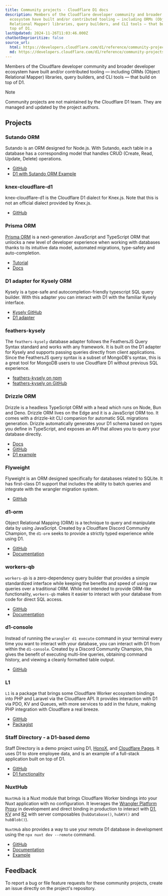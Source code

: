```yaml
---
title: Community projects · Cloudflare D1 docs
description: Members of the Cloudflare developer community and broader developer
  ecosystem have built and/or contributed tooling — including ORMs (Object
  Relational Mapper) libraries, query builders, and CLI tools — that build on
  top of D1.
lastUpdated: 2024-11-26T11:03:46.000Z
chatbotDeprioritize: false
source_url:
  html: https://developers.cloudflare.com/d1/reference/community-projects/
  md: https://developers.cloudflare.com/d1/reference/community-projects/index.md
---
```


Members of the Cloudflare developer community and broader developer ecosystem have built and/or contributed tooling — including ORMs (Object Relational Mapper) libraries, query builders, and CLI tools — that build on top of D1.

Note

Community projects are not maintained by the Cloudflare D1 team. They are managed and updated by the project authors.

## Projects

### Sutando ORM

Sutando is an ORM designed for Node.js. With Sutando, each table in a database has a corresponding model that handles CRUD (Create, Read, Update, Delete) operations.

* [GitHub](https://github.com/sutandojs/sutando)
* [D1 with Sutando ORM Example](https://github.com/sutandojs/sutando-examples/tree/main/typescript/rest-hono-cf-d1)

### knex-cloudflare-d1

knex-cloudflare-d1 is the Cloudflare D1 dialect for Knex.js. Note that this is not an official dialect provided by Knex.js.

* [GitHub](https://github.com/kiddyuchina/knex-cloudflare-d1)

### Prisma ORM

[Prisma ORM](https://www.prisma.io/orm) is a next-generation JavaScript and TypeScript ORM that unlocks a new level of developer experience when working with databases thanks to its intuitive data model, automated migrations, type-safety and auto-completion.

* [Tutorial](https://developers.cloudflare.com/d1/tutorials/d1-and-prisma-orm/)
* [Docs](https://www.prisma.io/docs/orm/prisma-client/deployment/edge/deploy-to-cloudflare#d1)

### D1 adapter for Kysely ORM

Kysely is a type-safe and autocompletion-friendly typescript SQL query builder. With this adapter you can interact with D1 with the familiar Kysely interface.

* [Kysely GitHub](https://github.com/koskimas/kysely)
* [D1 adapter](https://github.com/aidenwallis/kysely-d1)

### feathers-kysely

The `feathers-kysely` database adapter follows the FeathersJS Query Syntax standard and works with any framework. It is built on the D1 adapter for Kysely and supports passing queries directly from client applications. Since the FeathersJS query syntax is a subset of MongoDB's syntax, this is a great tool for MongoDB users to use Cloudflare D1 without previous SQL experience.

* [feathers-kysely on npm](https://www.npmjs.com/package/feathers-kysely)
* [feathers-kysely on GitHub](https://github.com/marshallswain/feathers-kysely)

### Drizzle ORM

Drizzle is a headless TypeScript ORM with a head which runs on Node, Bun and Deno. Drizzle ORM lives on the Edge and it is a JavaScript ORM too. It comes with a drizzle-kit CLI companion for automatic SQL migrations generation. Drizzle automatically generates your D1 schema based on types you define in TypeScript, and exposes an API that allows you to query your database directly.

* [Docs](https://orm.drizzle.team/docs)
* [GitHub](https://github.com/drizzle-team/drizzle-orm)
* [D1 example](https://orm.drizzle.team/docs/connect-cloudflare-d1)

### Flyweight

Flyweight is an ORM designed specifically for databases related to SQLite. It has first-class D1 support that includes the ability to batch queries and integrate with the wrangler migration system.

* [GitHub](https://github.com/thebinarysearchtree/flyweight)

### d1-orm

Object Relational Mapping (ORM) is a technique to query and manipulate data by using JavaScript. Created by a Cloudflare Discord Community Champion, the `d1-orm` seeks to provide a strictly typed experience while using D1.

* [GitHub](https://github.com/Interactions-as-a-Service/d1-orm/issues)
* [Documentation](https://docs.interactions.rest/d1-orm/)

### workers-qb

`workers-qb` is a zero-dependency query builder that provides a simple standardized interface while keeping the benefits and speed of using raw queries over a traditional ORM. While not intended to provide ORM-like functionality, `workers-qb` makes it easier to interact with your database from code for direct SQL access.

* [GitHub](https://github.com/G4brym/workers-qb)
* [Documentation](https://workers-qb.massadas.com/)

### d1-console

Instead of running the `wrangler d1 execute` command in your terminal every time you want to interact with your database, you can interact with D1 from within the `d1-console`. Created by a Discord Community Champion, this gives the benefit of executing multi-line queries, obtaining command history, and viewing a cleanly formatted table output.

* [GitHub](https://github.com/isaac-mcfadyen/d1-console)

### L1

`L1` is a package that brings some Cloudflare Worker ecosystem bindings into PHP and Laravel via the Cloudflare API. It provides interaction with D1 via PDO, KV and Queues, with more services to add in the future, making PHP integration with Cloudflare a real breeze.

* [GitHub](https://github.com/renoki-co/l1)
* [Packagist](https://packagist.org/packages/renoki-co/l1)

### Staff Directory - a D1-based demo

Staff Directory is a demo project using D1, [HonoX](https://github.com/honojs/honox), and [Cloudflare Pages](https://developers.cloudflare.com/pages/). It uses D1 to store employee data, and is an example of a full-stack application built on top of D1.

* [GitHub](https://github.com/lauragift21/staff-directory)
* [D1 functionality](https://github.com/lauragift21/staff-directory/blob/main/app/db.ts)

### NuxtHub

`NuxtHub` is a Nuxt module that brings Cloudflare Worker bindings into your Nuxt application with no configuration. It leverages the [Wrangler Platform Proxy](https://developers.cloudflare.com/workers/wrangler/api/#getplatformproxy) in development and direct binding in production to interact with [D1](https://developers.cloudflare.com/d1/), [KV](https://developers.cloudflare.com/kv/) and [R2](https://developers.cloudflare.com/r2/) with server composables (`hubDatabase()`, `hubKV()` and `hubBlob()`).

`NuxtHub` also provides a way to use your remote D1 database in development using the `npx nuxt dev --remote` command.

* [GitHub](https://github.com/nuxt-hub/core)
* [Documentation](https://hub.nuxt.com)
* [Example](https://github.com/Atinux/nuxt-todos-edge)

## Feedback

To report a bug or file feature requests for these community projects, create an issue directly on the project's repository.
